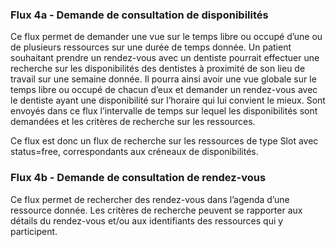 ### Flux 4a - Demande de consultation de disponibilités

Ce flux permet de demander une vue sur le temps libre ou occupé d’une ou de plusieurs ressources sur une durée de temps donnée. Un patient souhaitant prendre un rendez-vous avec un dentiste pourrait effectuer une recherche sur les disponibilités des dentistes à proximité de son lieu de travail sur une semaine donnée. Il pourra ainsi avoir une vue globale sur le temps libre ou occupé de chacun d’eux et demander un rendez-vous avec le dentiste ayant une disponibilité sur l’horaire qui lui convient le mieux. Sont envoyés dans ce flux l’intervalle de temps sur lequel les disponibilités sont demandées et les critères de recherche sur les ressources.

Ce flux est donc un flux de recherche sur les ressources de type Slot avec status=free, correspondants aux créneaux de disponibilités.

### Flux 4b - Demande de consultation de rendez-vous

Ce flux permet de rechercher des rendez-vous dans l’agenda d’une ressource donnée. Les critères de recherche peuvent se rapporter aux détails du rendez-vous et/ou aux identifiants des ressources qui y participent.